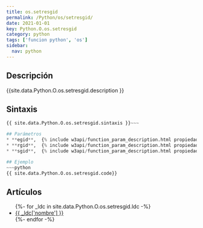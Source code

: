 ```yaml
---
title: os.setresgid
permalink: /Python/os/setresgid/
date: 2021-01-01
key: Python.O.os.setresgid
category: python
tags: ['funcion python', 'os']
sidebar: 
  nav: python
---
```


## Descripción
{{site.data.Python.O.os.setresgid.description }}

## Sintaxis
~~~python
{{ site.data.Python.O.os.setresgid.sintaxis }}~~~

## Parámetros
* **egid**,  {% include w3api/function_param_description.html propiedad=site.data.Python.O.os.setresgid valor="egid" %}
* **rgid**,  {% include w3api/function_param_description.html propiedad=site.data.Python.O.os.setresgid valor="rgid" %}
* **sgid**,  {% include w3api/function_param_description.html propiedad=site.data.Python.O.os.setresgid valor="sgid" %}

## Ejemplo
~~~python
{{ site.data.Python.O.os.setresgid.code}}
~~~

## Artículos
<ul>
{%- for _ldc in site.data.Python.O.os.setresgid.ldc -%}
   <li>
       <a href="{{_ldc['url'] }}">{{ _ldc['nombre'] }}</a>
   </li>
{%- endfor -%}
</ul>
